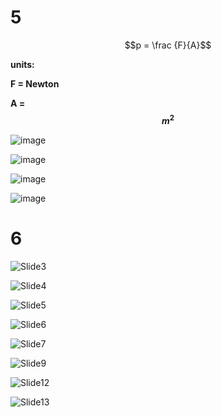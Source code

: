 # 5

$$p = \frac {F}{A}$$

**units:**

**F = Newton**

**A = $$m^2$$**

![image](https://github.com/user-attachments/assets/2fa16e57-644d-4995-9c72-944cd36fa823)

![image](https://github.com/user-attachments/assets/7e92cf73-d893-4be1-9b96-64d442e79439)

![image](https://github.com/user-attachments/assets/4b49fa89-e5ce-49ae-8bb8-d9d3eb82a5f1)

![image](https://github.com/user-attachments/assets/c8b2c479-eafe-41d9-ae42-57b064ff6636)


# 6

![Slide3](https://github.com/user-attachments/assets/e5d53d85-124f-4a0f-ab69-d979398809ef)

![Slide4](https://github.com/user-attachments/assets/0af1489a-b207-4294-b1a9-464f6d2920ba)

![Slide5](https://github.com/user-attachments/assets/c0d3e8b7-7b1e-4692-a589-be3138e561e2)

![Slide6](https://github.com/user-attachments/assets/4ad2c1f5-9b28-4c30-bcac-16bd105e6370)

![Slide7](https://github.com/user-attachments/assets/328d14b3-7ffd-40c6-9252-691ab0c77eca)

![Slide9](https://github.com/user-attachments/assets/3407a8a7-a38f-4acd-a1f1-60413803db52)

![Slide12](https://github.com/user-attachments/assets/7b015487-d08e-4754-8912-0890cdc04659)

![Slide13](https://github.com/user-attachments/assets/c0b9828f-170c-4765-82bb-b6288ad49a79)




